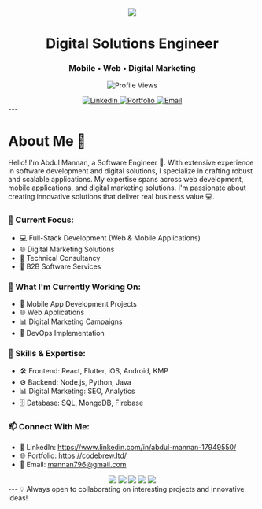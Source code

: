 <div align="center">
  <img src="https://capsule-render.vercel.app/api?type=waving&color=gradient&height=200&section=header&text=Abdul%20Mannan&fontSize=80&fontAlignY=35&animation=twinkling&fontColor=white" />
</div>

<h1 align="center">Digital Solutions Engineer</h1>
<h3 align="center">Mobile • Web • Digital Marketing</h3>

<p align="center">
  <img src="https://komarev.com/ghpvc/?username=mannan796&label=Profile%20views&color=0e75b6&style=flat" alt="Profile Views" />
</p>

<div align="center">
  <a href="https://www.linkedin.com/in/abdul-mannan-17949550/">
    <img src="https://img.shields.io/badge/LinkedIn-Connect-blue?style=for-the-badge&logo=linkedin" alt="LinkedIn" />
  </a>
  <a href="https://www.codebrew.ltd/portfolio/">
    <img src="https://img.shields.io/badge/Codebrew-Portfolio-black?style=for-the-badge&logo=github" alt="Portfolio" />
  </a>
  <a href="mailto:mannan796@gmail.com">
    <img src="https://img.shields.io/badge/Email-Contact-red?style=for-the-badge&logo=gmail" alt="Email" />
  </a>
</div>
---

# About Me 💭

Hello! I'm Abdul Mannan, a Software Engineer 👋. With extensive experience in software development and digital solutions, I specialize in crafting robust and scalable applications. My expertise spans across web development, mobile applications, and digital marketing solutions. I'm passionate about creating innovative solutions that deliver real business value 💻.

### 🚀 Current Focus:
- 💻 Full-Stack Development (Web & Mobile Applications)
- 🌐 Digital Marketing Solutions
- 🔧 Technical Consultancy
- 🤝 B2B Software Services

### 🎯 What I'm Currently Working On:
- 📱 Mobile App Development Projects
- 🌐 Web Applications
- 📊 Digital Marketing Campaigns
- 🔄 DevOps Implementation

### 💼 Skills & Expertise:
- 🛠️ Frontend: React, Flutter, iOS, Android, KMP
- ⚙️ Backend: Node.js, Python, Java
- 📊 Digital Marketing: SEO, Analytics
- 🗄️ Database: SQL, MongoDB, Firebase

### 📫 Connect With Me:
- 💼 LinkedIn: https://www.linkedin.com/in/abdul-mannan-17949550/
- 🌐 Portfolio: https://codebrew.ltd/
- 📧 Email: mannan796@gmail.com

<!-- You can add GitHub stats widgets here -->
<div align="center">
  <img src="https://img.shields.io/badge/Flutter-Expert-02569B?style=flat-square&logo=flutter" />
  <img src="https://img.shields.io/badge/React-Developer-61DAFB?style=flat-square&logo=react" />
  <img src="https://img.shields.io/badge/iOS-Developer-000000?style=flat-square&logo=apple" />
  <img src="https://img.shields.io/badge/Android-Expert-3DDC84?style=flat-square&logo=android" />
  <img src="https://img.shields.io/badge/KMP-Developer-7F52FF?style=flat-square&logo=kotlin" />
</div>
<dib/>
---
💡 Always open to collaborating on interesting projects and innovative ideas!
